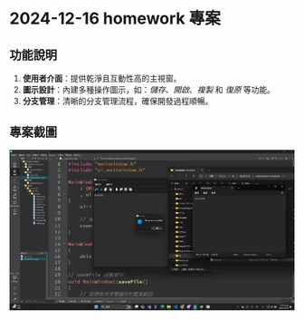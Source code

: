 # 2024-12-16 homework 專案
## 功能說明  
1. **使用者介面**：提供乾淨且互動性高的主視窗。  
2. **圖示設計**：內建多種操作圖示，如：*儲存*、*開啟*、*複製* 和 *復原* 等功能。  
3. **分支管理**：清晰的分支管理流程，確保開發過程順暢。  

## 專案截圖  
![Image text](https://github.com/CHENGJUI-TSAI/2024-12-16/blob/9030a87bb6cb8924a8786a7d6ffa78e39ed27ade/RANDME%E7%95%AB%E9%9D%A2.png)
